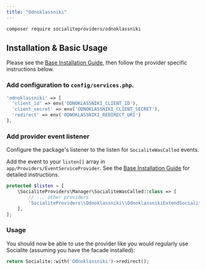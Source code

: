 ```yaml
---
title: "Odnoklassniki"
---
```


```bash
composer require socialiteproviders/odnoklassniki
```

## Installation & Basic Usage

Please see the [Base Installation Guide](https://socialiteproviders.com/usage/), then follow the provider specific instructions below.

### Add configuration to `config/services.php`.

```php
'odnoklassniki' => [    
  'client_id' => env('ODNOKLASSNIKI_CLIENT_ID'),  
  'client_secret' => env('ODNOKLASSNIKI_CLIENT_SECRET'),  
  'redirect' => env('ODNOKLASSNIKI_REDIRECT_URI') 
],
```

### Add provider event listener

Configure the package's listener to the listen for `SocialiteWasCalled` events. 

Add the event to your `listen[]` array  in `app/Providers/EventServiceProvider`. See the [Base Installation Guide](https://socialiteproviders.com/usage/) for detailed instructions.

```php
protected $listen = [
    \SocialiteProviders\Manager\SocialiteWasCalled::class => [
        // ... other providers
        'SocialiteProviders\\Odnoklassniki\\OdnoklassnikiExtendSocialite@handle',
    ],
];
```

### Usage

You should now be able to use the provider like you would regularly use Socialite (assuming you have the facade installed):

```php
return Socialite::with('Odnoklassniki')->redirect();
```
